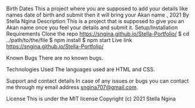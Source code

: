 Birth Dates
This a project where you are supposed to add your details like names date of birth and submit then it will bring your Akan name , 2021
By Stella Ngina
Description
This is a project that is supposed to give you an Akan name once you feel your details and submit it.
Setup/Installation Requirements
Clone the repo https://sngina.github.io/Stella-Portfolio/ $ cd ../path/to/the/file $ npm install $ npm start
Live link
https://sngina.github.io/Stella-Portfolio/

Known Bugs
There are no known bugs.

Technologies Used
The languages used are HTML and CSS.

Support and contact details
In case of any issues or bugs you can contact me through my email address sngina707@gmail.com.

License
This is under the MIT license Copyright (c) 2021 Stella Ngina